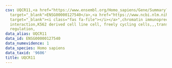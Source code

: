 ```yaml
---
csv: UQCR11,<a href="https://www.ensembl.org/Homo_sapiens/Gene/Summary?db=core;g=ENSG00000127540"
  target="_blank">ENSG00000127540</a>,<a href="https://www.ncbi.nlm.nih.gov/pubmed/23959860"
  target="_blank"><i class="fas fa-file"></i></a>",chromatin immunoprecipitation assay,direct
  interaction,K562 derived cell line cell, freely cycling cells,,,transcriptional
  regulation,
data_alias: UQCR11
data_id: ENSG00000127540
data_numevidence: 1
data_species: Homo sapiens
data_taxid: '9606'
title: UQCR11
---
```

